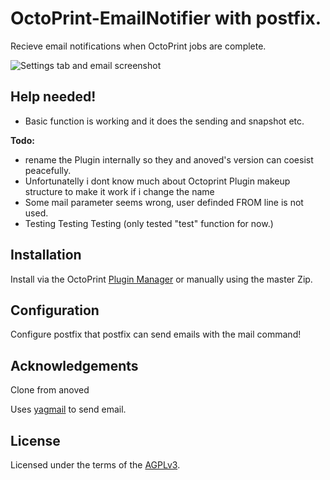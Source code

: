 # OctoPrint-EmailNotifier with postfix.

Recieve email notifications when OctoPrint jobs are complete.

![Settings tab and email screenshot](extras/emailnotifier.png)

## Help needed!

- Basic function is working and it does the sending and snapshot etc.

__Todo:__
- rename the Plugin internally so they and anoved's version can coesist peacefully.
 - Unfortunatelly i dont know much about Octoprint Plugin makeup structure to make it work if i change the name
- Some mail parameter seems wrong, user definded FROM line is not used. 
- Testing Testing Testing (only tested "test" function for now.)

## Installation

Install via the OctoPrint [Plugin Manager](https://github.com/foosel/OctoPrint/wiki/Plugin:-Plugin-Manager) or manually using the master Zip.

## Configuration

Configure postfix that postfix can send emails with the mail command!

## Acknowledgements

Clone from anoved

Uses [yagmail](https://github.com/kootenpv/yagmail) to send email.

## License

Licensed under the terms of the [AGPLv3](http://opensource.org/licenses/AGPL-3.0).
